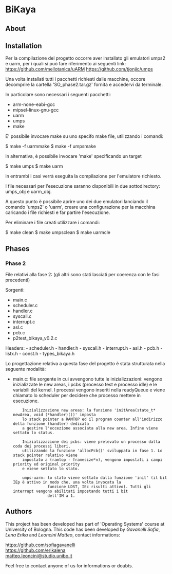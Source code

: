 # BiKaya

## About

## Installation

Per la compilazione del progetto occorre aver installato gli emulatori umps2 e uarm, 
per i quali si può fare riferimento ai seguenti link:
https://github.com/mellotanica/uARM
https://github.com/tjonjic/umps

Una volta installati tutti i pacchetti richiesti dalle macchine, 
occore decomprire la cartella 'SO_phase2.tar.gz' fornita e accedervi da terminale.

In particolare sono necessari i seguenti pacchetti:
- arm-none-eabi-gcc
- mipsel-linux-gnu-gcc
- uarm 
- umps 
- make

E' possibile invocare make su uno specifo make file, utilizzando i comandi:

$ make -f uarmmake
$ make -f umpsmake

in alternativa, è possibile invocare 'make' specificando un target

$ make umps
$ make uarm

in entrambi i casi verrà eseguita la compilazione per l'emulatore richiesto.

I file necessari per l'esecuzione saranno disponibili in due sottodirectory: umps_obj e uarm_obj.

A questo punto è possibile aprire uno dei due emulatori lanciando il comando 'umps2' o 'uarm',
creare una configurazione per la macchina caricando i file richiesti e far partire l'esecuzione.

Per eliminare i file creati utilizzare i comandi:

$ make clean
$ make umpsclean
$ make uarmcle

## Phases

### Phase 2

File relativi alla fase 2:
(gli altri sono stati lasciati per coerenza con le fasi precedenti)

Sorgenti: 
   - main.c
   - scheduler.c
   - handler.c
   - syscall.c
   - interrupt.c
   - asl.c
   - pcb.c
   - p2test_bikaya_v0.2.c

Headers:
    - scheduler.h
    - handler.h
    - syscall.h
    - interrupt.h
    - asl.h
    - pcb.h
    - listx.h
    - const.h
    - types_bikaya.h



Lo progettazione relativa a questa fase del progetto è stata strutturata nella seguente modalità:

- main.c: file sorgente in cui avvengono tutte le inizializzazioni: vengono inizializzate le new areas,
          i pcbs (processo test e processo idle) e le variabili del kernel. 
          I processi vengono inseriti nella readyQueue e viene chiamato lo scheduler per decidere che processo 
          mettere in esecuzione. 
          
          Inizializzazione new areas: la funzione 'initArea(state_t* newArea, void (*handler)())' imposta
          lo stack pointer a RAMTOP ed il program counter all'indirizzo della funzione (handler) dedicata 
          a gestire l'eccezione associata alla new area. Infine viene settato lo status.
          
          Inizializzazione dei pcbs: viene prelevato un processo dalla coda dei processi liberi, 
          utilizzando la funzione 'allocPcb()' sviluppata in fase 1. Lo stack pointer relativo viene 
          impostato a (ramtop - framesize*n), vengono impostati i campi priority ed original priority 
          e viene settato lo stato.
          
          umps-uarm: lo stato viene settato dalla funzione 'init' (il bit IEp è attivo in modo che, una volta invocata la 
                     funzione LDST, IEc risulti attivo). Tutti gli interrupt vengono abilitati impostando tutti i bit 
                     dell'IM a 1.
           
                 

## Authors  

This project has been developed has part of 'Operating Systems' course at University of Bologna. 
This code has been developed by *Gavanelli Sofia*, *Lena Erika* and *Leoncini Matteo*, contact informations:  

https://github.com/sofiagavanelli  
https://github.com/erikalena  
matteo.leoncini@studio.unibo.it

Feel free to contact anyone of us for informations or doubts.
